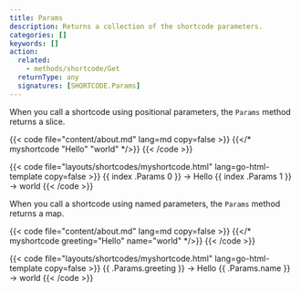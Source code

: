 ```yaml
---
title: Params
description: Returns a collection of the shortcode parameters.
categories: []
keywords: []
action:
  related:
    - methods/shortcode/Get
  returnType: any
  signatures: [SHORTCODE.Params]
---
```


When you call a shortcode using positional parameters, the `Params` method returns a slice.

{{< code file="content/about.md" lang=md copy=false >}}
{{</* myshortcode "Hello" "world" */>}}
{{< /code >}}

{{< code file="layouts/shortcodes/myshortcode.html" lang=go-html-template copy=false >}}
{{ index .Params 0 }} → Hello
{{ index .Params 1 }} → world
{{< /code >}}

When you call a shortcode using named parameters, the `Params` method returns a map.

{{< code file="content/about.md" lang=md copy=false >}}
{{</* myshortcode greeting="Hello" name="world" */>}}
{{< /code >}}

{{< code file="layouts/shortcodes/myshortcode.html" lang=go-html-template copy=false >}}
{{ .Params.greeting }} → Hello
{{ .Params.name }} → world
{{< /code >}}
